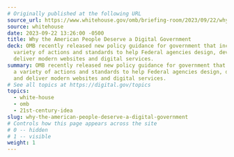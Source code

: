 ```yaml
---
# Originally published at the following URL
source_url: https://www.whitehouse.gov/omb/briefing-room/2023/09/22/why-the-american-people-deserve-a-digital-government/
source: whitehouse
date: 2023-09-22 13:26:00 -0500
title: Why the American People Deserve a Digital Government
deck: OMB recently released new policy guidance for government that includes a
  variety of actions and standards to help Federal agencies design, develop, and
  deliver modern websites and digital services.
summary: OMB recently released new policy guidance for government that includes
  a variety of actions and standards to help Federal agencies design, develop,
  and deliver modern websites and digital services.
# See all topics at https://digital.gov/topics
topics:
  - white-house
  - omb
  - 21st-century-idea
slug: why-the-american-people-deserve-a-digital-government
# Controls how this page appears across the site
# 0 -- hidden
# 1 -- visible
weight: 1
---
```

